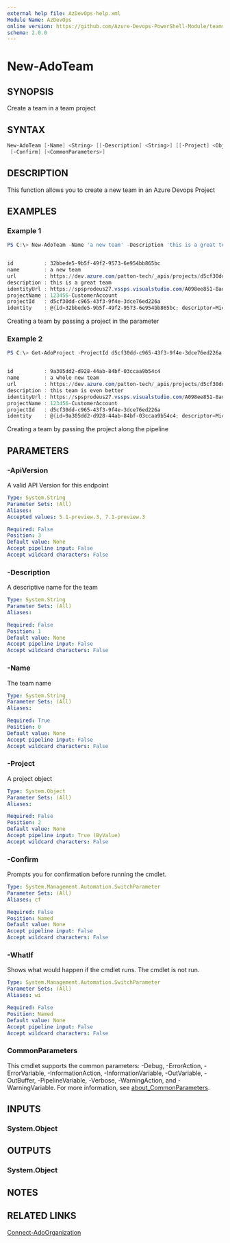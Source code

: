 ```yaml
---
external help file: AzDevOps-help.xml
Module Name: AzDevOps
online version: https://github.com/Azure-Devops-PowerShell-Module/teams/blob/master/docs/New-AdoTeam.md#new-adoteam
schema: 2.0.0
---
```


# New-AdoTeam

## SYNOPSIS

Create a team in a team project

## SYNTAX

```powershell
New-AdoTeam [-Name] <String> [[-Description] <String>] [[-Project] <Object>] [[-ApiVersion] <String>] [-WhatIf]
 [-Confirm] [<CommonParameters>]
```

## DESCRIPTION

This function allows you to create a new team in an Azure Devops Project

## EXAMPLES

### Example 1

```powershell
PS C:\> New-AdoTeam -Name 'a new team' -Description 'this is a great team' -Project (Get-AdoProject -ProjectId d5cf30dd-c965-43f3-9f4e-3dce76ed226a)


id          : 32bbede5-9b5f-49f2-9573-6e954bb865bc
name        : a new team
url         : https://dev.azure.com/patton-tech/_apis/projects/d5cf30dd-c965-43f3-9f4e-3dce76ed226a/teams/32bbede5-9b5f-49f2-9573-6e954bb865bc
description : this is a great team
identityUrl : https://spsprodeus27.vssps.visualstudio.com/A098ee851-8ad4-482f-834b-e68ea8489c4d/_apis/Identities/32bbede5-9b5f-49f2-9573-6e954bb865bc
projectName : 123456-CustomerAccount
projectId   : d5cf30dd-c965-43f3-9f4e-3dce76ed226a
identity    : @{id=32bbede5-9b5f-49f2-9573-6e954bb865bc; descriptor=Microsoft.TeamFoundation.Identity;S-1-9-1551374245-3710963669-1707733827-2672704974-1995252330-1-3120685155-2277392965-2784624880-900151811; subjectDescriptor=vssgp.Uy0xLTktMTU1MTM3NDI0NS0zNzEwOTYzNjY5LTE3MDc3MzM4MjctMjY3MjcwNDk3NC0xOTk1MjUyMzMwLTEtMzEyMDY4NTE1NS0yMjc3MzkyOTY1LTI3ODQ2MjQ4ODAtOTAwMTUxODEx; providerDisplayName=[123456-CustomerAccount]\a new team; isActive=True; isContainer=True; members=System.Object[]; memberOf=System.Object[]; masterId=32bbede5-9b5f-49f2-9573-6e954bb865bc; properties=; resourceVersion=2; metaTypeId=255}
```

Creating a team by passing a project in the parameter

### Example 2

```powershell
PS C:\> Get-AdoProject -ProjectId d5cf30dd-c965-43f3-9f4e-3dce76ed226a |New-AdoTeam -Name 'a whole new team' -Description 'this team is even better'


id          : 9a305dd2-d928-44ab-84bf-03ccaa9b54c4
name        : a whole new team
url         : https://dev.azure.com/patton-tech/_apis/projects/d5cf30dd-c965-43f3-9f4e-3dce76ed226a/teams/9a305dd2-d928-44ab-84bf-03ccaa9b54c4
description : this team is even better
identityUrl : https://spsprodeus27.vssps.visualstudio.com/A098ee851-8ad4-482f-834b-e68ea8489c4d/_apis/Identities/9a305dd2-d928-44ab-84bf-03ccaa9b54c4
projectName : 123456-CustomerAccount
projectId   : d5cf30dd-c965-43f3-9f4e-3dce76ed226a
identity    : @{id=9a305dd2-d928-44ab-84bf-03ccaa9b54c4; descriptor=Microsoft.TeamFoundation.Identity;S-1-9-1551374245-3710963669-1707733827-2672704974-1995252330-1-3101610963-1451776323-2212708059-2298500323; subjectDescriptor=vssgp.Uy0xLTktMTU1MTM3NDI0NS0zNzEwOTYzNjY5LTE3MDc3MzM4MjctMjY3MjcwNDk3NC0xOTk1MjUyMzMwLTEtMzEwMTYxMDk2My0xNDUxNzc2MzIzLTIyMTI3MDgwNTktMjI5ODUwMDMyMw; providerDisplayName=[123456-CustomerAccount]\a whole new team; isActive=True; isContainer=True; members=System.Object[]; memberOf=System.Object[]; masterId=9a305dd2-d928-44ab-84bf-03ccaa9b54c4; properties=; resourceVersion=2; metaTypeId=255}
```

Creating a team by passing the project along the pipeline

## PARAMETERS

### -ApiVersion

A valid API Version for this endpoint

```yaml
Type: System.String
Parameter Sets: (All)
Aliases:
Accepted values: 5.1-preview.3, 7.1-preview.3

Required: False
Position: 3
Default value: None
Accept pipeline input: False
Accept wildcard characters: False
```

### -Description

A descriptive name for the team

```yaml
Type: System.String
Parameter Sets: (All)
Aliases:

Required: False
Position: 1
Default value: None
Accept pipeline input: False
Accept wildcard characters: False
```

### -Name

The team name

```yaml
Type: System.String
Parameter Sets: (All)
Aliases:

Required: True
Position: 0
Default value: None
Accept pipeline input: False
Accept wildcard characters: False
```

### -Project

A project object

```yaml
Type: System.Object
Parameter Sets: (All)
Aliases:

Required: False
Position: 2
Default value: None
Accept pipeline input: True (ByValue)
Accept wildcard characters: False
```

### -Confirm

Prompts you for confirmation before running the cmdlet.

```yaml
Type: System.Management.Automation.SwitchParameter
Parameter Sets: (All)
Aliases: cf

Required: False
Position: Named
Default value: None
Accept pipeline input: False
Accept wildcard characters: False
```

### -WhatIf

Shows what would happen if the cmdlet runs.
The cmdlet is not run.

```yaml
Type: System.Management.Automation.SwitchParameter
Parameter Sets: (All)
Aliases: wi

Required: False
Position: Named
Default value: None
Accept pipeline input: False
Accept wildcard characters: False
```

### CommonParameters

This cmdlet supports the common parameters: -Debug, -ErrorAction, -ErrorVariable, -InformationAction, -InformationVariable, -OutVariable, -OutBuffer, -PipelineVariable, -Verbose, -WarningAction, and -WarningVariable. For more information, see [about_CommonParameters](http://go.microsoft.com/fwlink/?LinkID=113216).

## INPUTS

### System.Object

## OUTPUTS

### System.Object

## NOTES

## RELATED LINKS

[Connect-AdoOrganization](https://github.com/Azure-Devops-PowerShell-Module/core/blob/master/docs/Connect-AdoOrganization.md#connect-adoorganization)
